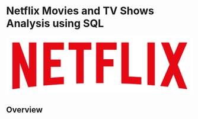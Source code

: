 # Netflix Movies and TV Shows Analysis using SQL 

![Netflix Logo](https://github.com/coding-singh/Netflix_SQL/blob/main/logo.png)


## Overview
